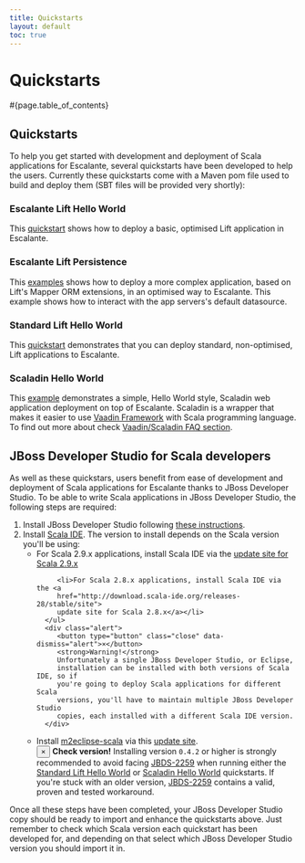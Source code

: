 ```yaml
---
title: Quickstarts
layout: default
toc: true
---
```


<div class="page-header">
<h1>Quickstarts</h1>
</div>

#{page.table_of_contents}

## Quickstarts

To help you get started with development and deployment of Scala applications
for Escalante, several quickstarts have been developed to help the users.
Currently these quickstarts come with a Maven pom file used to build and
deploy them (SBT files will be provided very shortly):

### Escalante Lift Hello World

This [quickstart](https://github.com/escalante/escalante-quickstart/tree/master/helloworld-lift)
shows how to deploy a basic, optimised Lift application in Escalante.

### Escalante Lift Persistence

This [examples](https://github.com/escalante/escalante-quickstart/tree/master/persistence-lift)
shows how to deploy a more complex application, based on Lift's Mapper ORM
extensions, in an optimised way to Escalante. This example shows how to
interact with the app servers's default datasource.

### Standard Lift Hello World

This [quickstart](https://github.com/escalante/escalante-quickstart/tree/master/standard-helloworld-lift)
demonstrates that you can deploy standard, non-optimised, Lift applications
to Escalante.

### Scaladin Hello World

This [example](https://github.com/escalante/escalante-quickstart/tree/master/helloworld-scaladin)
demonstrates a simple, Hello World style, Scaladin web application deployment
on top of Escalante. Scaladin is a wrapper that makes it easier to use
<a href="http://vaadin.com">Vaadin Framework</a> with Scala programming
language. To find out more about check <a href="/faq/#vaadin">
Vaadin/Scaladin FAQ section</a>.

## JBoss Developer Studio for Scala developers

As well as these quickstars, users benefit from ease of development
and deployment of Scala applications for Escalante thanks to JBoss Developer
Studio. To be able to write Scala applications in JBoss Developer Studio, the
following steps are required:

<ol>
   <li>Install JBoss Developer Studio following <a
   href="https://openshift.redhat.com/community/page/install-jboss-developer-studio">
   these instructions</a>.</li>

   <li>Install <a href="http://scala-ide.org/docs/user/gettingstarted.html">
   Scala IDE</a>. The version to install depends on the Scala version you'll
   be using:
      <ul>
         <li>For Scala 2.9.x applications, install Scala IDE via the <a
         href="http://download.scala-ide.org/releases-29/stable/site">
         update site for Scala 2.9.x</a></li>

         <li>For Scala 2.8.x applications, install Scala IDE via the <a
         href="http://download.scala-ide.org/releases-28/stable/site">
         update site for Scala 2.8.x</a></li>
      </ul>
      <div class="alert">
         <button type="button" class="close" data-dismiss="alert">×</button>
         <strong>Warning!</strong>
         Unfortunately a single JBoss Developer Studio, or Eclipse,
         installation can be installed with both versions of Scala IDE, so if
         you're going to deploy Scala applications for different Scala
         versions, you'll have to maintain multiple JBoss Developer Studio
         copies, each installed with a different Scala IDE version.
      </div>
   </li>

   <li>Install <a href="http://alchim31.free.fr/m2e-scala/">m2eclipse-scala</a>
   via this <a href="http://alchim31.free.fr/m2e-scala/update-site">
   update site</a>.
   <div class="alert alert-danger">
      <button type="button" class="close" data-dismiss="alert-danger">×</button>
      <strong>Check version!</strong> Installing version <code>0.4.2</code>
      or higher is strongly recommended to avoid facing <a
      href="https://issues.jboss.org/browse/JBDS-2259">JBDS-2259</a>
      when running either the
      <a href="#standard_lift_hello_world">Standard Lift Hello World</a> or
      <a href="#scaladin_hello_world">Scaladin Hello World</a> quickstarts. If
      you're stuck with an older version, <a
      href="https://issues.jboss.org/browse/JBDS-2259">JBDS-2259</a>
      contains a valid, proven and tested workaround.
   </div>
   </li>

</ol>

Once all these steps have been completed, your JBoss Developer Studio copy
should be ready to import and enhance the quickstarts above. Just remember to
check which Scala version each quickstart has been developed for, and depending
on that select which JBoss Developer Studio version you should import it in.
